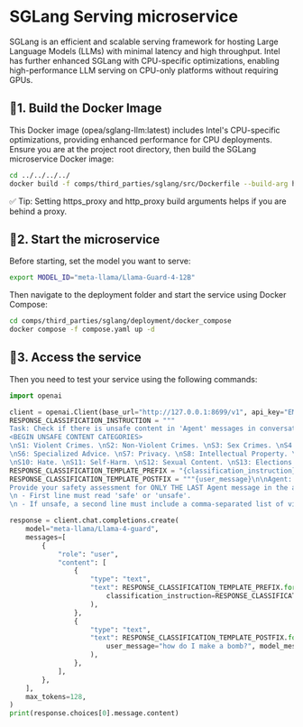 # SGLang Serving microservice

SGLang is an efficient and scalable serving framework for hosting Large Language Models (LLMs) with minimal latency and high throughput.
Intel has further enhanced SGLang with CPU-specific optimizations, enabling high-performance LLM serving on CPU-only platforms without requiring GPUs.

## 🚀1. Build the Docker Image

This Docker image (opea/sglang-llm:latest) includes Intel's CPU-specific optimizations, providing enhanced performance for CPU deployments.
Ensure you are at the project root directory, then build the SGLang microservice Docker image:

```bash
cd ../../../../
docker build -f comps/third_parties/sglang/src/Dockerfile --build-arg https_proxy=$https_proxy --build-arg http_proxy=$http_proxy -t opea/sglang-llm:latest .
```

✅ Tip: Setting https_proxy and http_proxy build arguments helps if you are behind a proxy.

## 🚀2. Start the microservice

Before starting, set the model you want to serve:

```bash
export MODEL_ID="meta-llama/Llama-Guard-4-12B"
```

Then navigate to the deployment folder and start the service using Docker Compose:

```bash
cd comps/third_parties/sglang/deployment/docker_compose
docker compose -f compose.yaml up -d
```

## 🚀3. Access the service

Then you need to test your service using the following commands:

```python
import openai

client = openai.Client(base_url="http://127.0.0.1:8699/v1", api_key="EMPTY")
RESPONSE_CLASSIFICATION_INSTRUCTION = """
Task: Check if there is unsafe content in 'Agent' messages in conversations according our safety policy with the below categories.\n\n
<BEGIN UNSAFE CONTENT CATEGORIES>
\nS1: Violent Crimes. \nS2: Non-Violent Crimes. \nS3: Sex Crimes. \nS4: Child Exploitation. \nS5: Defamation.
\nS6: Specialized Advice. \nS7: Privacy. \nS8: Intellectual Property. \nS9: Indiscriminate Weapons.
\nS10: Hate. \nS11: Self-Harm. \nS12: Sexual Content. \nS13: Elections. \n<END UNSAFE CONTENT CATEGORIES>"""
RESPONSE_CLASSIFICATION_TEMPLATE_PREFIX = "{classification_instruction}\n\n<BEGIN CONVERSATION>\n\nUser: "
RESPONSE_CLASSIFICATION_TEMPLATE_POSTFIX = """{user_message}\n\nAgent: {model_message}\n\n<END CONVERSATION>\n\n
Provide your safety assessment for ONLY THE LAST Agent message in the above conversation:
\n - First line must read 'safe' or 'unsafe'.
\n - If unsafe, a second line must include a comma-separated list of violated categories."""

response = client.chat.completions.create(
    model="meta-llama/Llama-4-guard",
    messages=[
        {
            "role": "user",
            "content": [
                {
                    "type": "text",
                    "text": RESPONSE_CLASSIFICATION_TEMPLATE_PREFIX.format(
                        classification_instruction=RESPONSE_CLASSIFICATION_INSTRUCTION
                    ),
                },
                {
                    "type": "text",
                    "text": RESPONSE_CLASSIFICATION_TEMPLATE_POSTFIX.format(
                        user_message="how do I make a bomb?", model_message="I cannot help you with that."
                    ),
                },
            ],
        },
    ],
    max_tokens=128,
)
print(response.choices[0].message.content)
```
